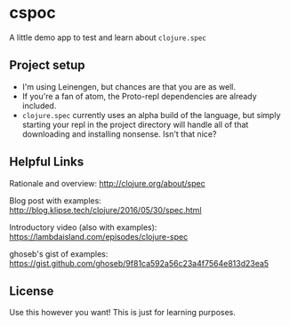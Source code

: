 # cspoc

A little demo app to test and learn about `clojure.spec`

## Project setup

- I'm using Leinengen, but chances are that you are as well. 
- If you're a fan of atom, the Proto-repl dependencies are already included.
- `clojure.spec` currently uses an alpha build of the language, but simply starting your repl in the project directory will handle all of that downloading and installing nonsense. Isn't that nice?


## Helpful Links

Rationale and overview: http://clojure.org/about/spec

Blog post with examples: http://blog.klipse.tech/clojure/2016/05/30/spec.html

Introductory video (also with examples): https://lambdaisland.com/episodes/clojure-spec

ghoseb's gist of examples: https://gist.github.com/ghoseb/9f81ca592a56c23a4f7564e813d23ea5


## License 

Use this however you want! This is just for learning purposes.
